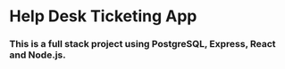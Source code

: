 # Help Desk Ticketing App

### This is a full stack project using PostgreSQL, Express, React and Node.js.
